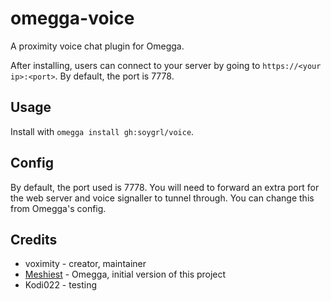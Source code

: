 # omegga-voice

A proximity voice chat plugin for Omegga.

After installing, users can connect to your server by going to `https://<your ip>:<port>`. By default, the port is 7778.

## Usage

Install with `omegga install gh:soygrl/voice`.

## Config

By default, the port used is 7778. You will need to forward an extra port for
the web server and voice signaller to tunnel through. You can change this from
Omegga's config.

## Credits

* voximity - creator, maintainer
* [Meshiest](https://github.com/Meshiest) - Omegga, initial version of this project
* Kodi022 - testing
